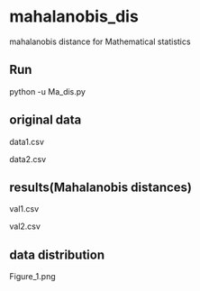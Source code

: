 # mahalanobis_dis
mahalanobis distance for Mathematical statistics

## Run 
python -u Ma_dis.py

## original data
data1.csv

data2.csv

## results(Mahalanobis distances)
val1.csv

val2.csv

## data distribution
Figure_1.png
